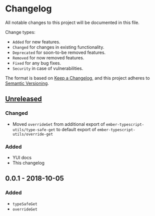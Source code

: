 # Changelog
All notable changes to this project will be documented in this file.

Change types:
- `Added` for new features.
- `Changed` for changes in existing functionality.
- `Deprecated` for soon-to-be removed features.
- `Removed` for now removed features.
- `Fixed` for any bug fixes.
- `Security` in case of vulnerabilities.

The format is based on [Keep a Changelog](https://keepachangelog.com/en/1.0.0/),
and this project adheres to [Semantic Versioning](https://semver.org/spec/v2.0.0.html).

## [Unreleased]
### Changed
- Moved `overrideGet` from additional export of `ember-typescript-utils/type-safe-get` to default export of `ember-typescript-utils/override-get`

### Added
- YUI docs
- This changelog

## 0.0.1 - 2018-10-05
### Added
- `typeSafeGet`
- `overrideGet`

[Unreleased]: https://github.com/happycollision/ember-typescript-utils/compare/v0.0.1...HEAD
